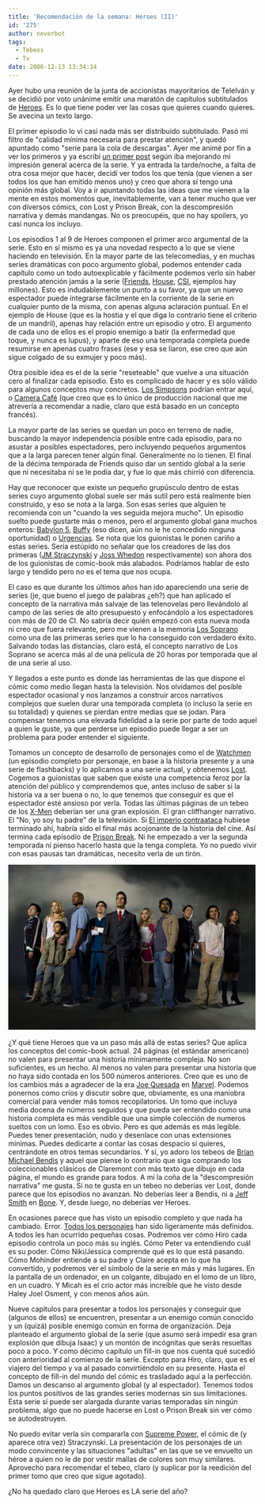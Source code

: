 ```yaml
---
title: 'Recomendación de la semana: Heroes (II)'
id: '275'
author: neverbot
tags:
  - Tebeos
  - Tv
date: 2006-12-13 13:34:14
---
```


Ayer hubo una reunión de la junta de accionistas mayoritarios de TeleIván y se decidió por voto unánime emitir una maratón de capítulos subtitulados de [Heroes](http://en.wikipedia.org/wiki/Heroes_(TV_series)). Es lo que tiene poder ver las cosas que quieres cuando quieres. Se avecina un texto largo.

El primer episodio lo vi casi nada más ser distribuido subtitulado. Pasó mi filtro de "calidad mínima necesaria para prestar atención", y quedó apuntado como "serie para la cola de descargas". Ayer me animé por fin a ver los primeros y ya escribí [un primer post](https://neverbot.com/tv/recomendacion-de-la-semana-heroes/) según iba mejorando mi impresión general acerca de la serie. Y ya entrada la tarde/noche, a falta de otra cosa mejor que hacer, decidí ver todos los que tenía (que vienen a ser todos los que han emitido menos uno) y creo que ahora sí tengo una opinión más global. Voy a ir apuntando todas las ideas que me vienen a la mente en estos momentos que, inevitablemente, van a tener mucho que ver con diversos cómics, con Lost y Prison Break, con la descompresión narrativa y demás mandangas. No os preocupéis, que no hay spoilers, yo casi nunca los incluyo.

Los episodios 1 al 9 de Heroes componen el primer arco argumental de la serie. Esto en sí mismo es ya una novedad respecto a lo que se viene haciendo en televisión. En la mayor parte de las telecomedias, y en muchas series dramáticas con poco argumento global, podemos entender cada capítulo como un todo autoexplicable y fácilmente podemos verlo sin haber prestado atención jamás a la serie ([Friends](http://en.wikipedia.org/wiki/Friends), [House](http://en.wikipedia.org/wiki/House_%28TV_series%29), [CSI](http://en.wikipedia.org/wiki/CSI:_Crime_Scene_Investigation), ejemplos hay millones). Esto es indudablemente un punto a su favor, ya que un nuevo espectador puede integrarse fácilmente en la corriente de la serie en cualquier punto de la misma, con apenas alguna aclaración puntual. En el ejemplo de House (que es la hostia y el que diga lo contrario tiene el criterio de un mandril), apenas hay relación entre un episodio y otro. El argumento de cada uno de ellos es el propio enemigo a batir (la enfermedad que toque, y nunca es lupus), y aparte de eso una temporada completa puede resumirse en apenas cuatro frases (ese y esa se liaron, ese creo que aún sigue colgado de su exmujer y poco más).

Otra posible idea es el de la serie "reseteable" que vuelve a una situación cero al finalizar cada episodio. Esto es complicado de hacer y es sólo válido para algunos conceptos muy concretos. [Los Simpsons](http://en.wikipedia.org/wiki/The_simpsons) podrían entrar aquí, o [Camera Café](http://en.wikipedia.org/wiki/Camera_Cafe) (que creo que es lo único de producción nacional que me atrevería a recomendar a nadie, claro que está basado en un concepto francés).

La mayor parte de las series se quedan un poco en terreno de nadie, buscando la mayor independencia posible entre cada episodio, para no asustar a posibles espectadores, pero incluyendo pequeños argumentos que a la larga parecen tener algún final. Generalmente no lo tienen. El final de la décima temporada de Friends quiso dar un sentido global a la serie que ni necesitaba ni se le podía dar, y fue lo que más chirrió con diferencia.

Hay que reconocer que existe un pequeño grupúsculo dentro de estas series cuyo argumento global suele ser más sutil pero está realmente bien construido, y eso se nota a la larga. Son esas series que alguien te recomienda con un "cuando la ves seguida mejora mucho". Un episodio suelto puede gustarte más o menos, pero el argumento global gana muchos enteros: [Babylon 5](http://en.wikipedia.org/wiki/Babylon_5), [Buffy](http://en.wikipedia.org/wiki/Buffy_the_Vampire_Slayer) (eso dicen, aún no le he concedido ninguna oportunidad) o [Urgencias](http://en.wikipedia.org/wiki/ER_%28TV_series%29). Se nota que los guionistas le ponen cariño a estas series. Sería estúpido no señalar que los creadores de las dos primeras ([JM Straczynski](http://en.wikipedia.org/wiki/J._Michael_Straczynski) y [Joss Whedon](http://en.wikipedia.org/wiki/Joss_Whedon) respectivamente) son ahora dos de los guionistas de comic-book más alabados. Podríamos hablar de esto largo y tendido pero no es el tema que nos ocupa.

El caso es que durante los últimos años han ido apareciendo una serie de series (je, que bueno el juego de palabras ¿eh?) que han aplicado el concepto de la narrativa más salvaje de las telenovelas pero llevándolo al campo de las series de alto presupuesto y enfocándolo a los espectadores con más de 20 de CI. No sabría decir quién empezó con esta nueva moda ni creo que fuera relevante, pero me vienen a la memoria [Los Soprano](http://en.wikipedia.org/wiki/The_Sopranos) como una de las primeras series que lo ha conseguido con verdadero éxito. Salvando todas las distancias, claro está, el concepto narrativo de Los Soprano se acerca más al de una película de 20 horas por temporada que al de una serie al uso.

Y llegados a este punto es donde las herramientas de las que dispone el cómic como medio llegan hasta la televisión. Nos olvidamos del posible espectador ocasional y nos lanzamos a construir arcos narrativos complejos que suelen durar una temporada completa (o incluso la serie en su totalidad) y quienes se pierdan entre medias que se jodan. Para compensar tenemos una elevada fidelidad a la serie por parte de todo aquel a quien le guste, ya que perderse un episodio puede llegar a ser un problema para poder entender el siguiente.

Tomamos un concepto de desarrollo de personajes como el de [Watchmen](http://en.wikipedia.org/wiki/Watchmen) (un episodio completo por personaje, en base a la historia presente y a una serie de flashbacks) y lo aplicamos a una serie actual, y obtenemos [Lost](http://en.wikipedia.org/wiki/Lost_%28TV_series%29). Cogemos a guionistas que saben que existe una competencia feroz por la atención del público y comprendemos que, antes incluso de saber si la historia va a ser buena o no, lo que tenemos que conseguir es que el espectador esté ansioso por verla. Todas las últimas páginas de un tebeo de los [X-Men](http://en.wikipedia.org/wiki/Uncanny_X-Men) deberían ser una gran explosión. El gran cliffhanger narrativo. El "No, yo soy tu padre" de la televisión. Si [El imperio contraataca](http://en.wikipedia.org/wiki/Empire_Strikes_Back) hubiese terminado ahí, habría sido el final más acojonante de la historia del cine. Así termina cada episodio de [Prison Break](http://en.wikipedia.org/wiki/Prison_break). Ni he empezado a ver la segunda temporada ni pienso hacerlo hasta que la tenga completa. Yo no puedo vivir con esas pausas tan dramáticas, necesito verla de un tirón.

![Heroes (los protagonistas)](./recomendacion-de-la-semana-heroes-ii/Heroes.jpg "Heroes (los protagonistas)")

¿Y qué tiene Heroes que va un paso más allá de estas series? Que aplica los conceptos del comic-book actual. 24 páginas (el estándar americano) no valen para presentar una historia mínimamente compleja. No son suficientes, es un hecho. Al menos no valen para presentar una historia que no haya sido contada en los 500 números anteriores. Creo que es uno de los cambios más a agradecer de la era [Joe Quesada](http://en.wikipedia.org/wiki/Joe_Quesada) en [Marvel](http://en.wikipedia.org/wiki/Marvel_comics). Podemos ponernos como críos y discutir sobre que, obviamente, es una maniobra comercial para vender más tomos recopilatorios. Un tomo que incluya media docena de números seguidos y que pueda ser entendido como una historia completa es más vendible que una simple colección de numeros sueltos con un lomo. Eso es obvio. Pero es que además es más legible. Puedes tener presentación, nudo y desenlace con unas extensiones mínimas. Puedes dedicarte a contar las cosas despacio si quieres, centrándote en otros temas secundarios. Y sí, yo adoro los tebeos de [Brian Michael Bendis](http://en.wikipedia.org/wiki/Brian_Michael_Bendis) y aquel que piense lo contrario que siga comprando los coleccionables clásicos de Claremont con más texto que dibujo en cada página, el mundo es grande para todos. A mí la coña de la "descompresión narrativa" me gusta. Si no te gusta en un tebeo no deberías ver Lost, donde parece que los episodios no avanzan. No deberías leer a Bendis, ni a [Jeff Smith](http://en.wikipedia.org/wiki/Jeff_Smith_%28cartoonist%29) en [Bone](http://en.wikipedia.org/wiki/Bone_%28comics%29). Y, desde luego, no deberías ver Heroes.

En ocasiones parece que has visto un episodio completo y que nada ha cambiado. Error. [Todos los personajes](http://en.wikipedia.org/wiki/List_of_characters_in_Heroes) han sido ligeramente más definidos. A todos les han ocurrido pequeñas cosas. Podremos ver cómo Hiro cada episodio controla un poco más su inglés. Cómo Peter va entendiendo cuál es su poder. Cómo Niki/Jessica comprende qué es lo que está pasando. Cómo Mohinder entiende a su padre y Claire acepta en lo que ha convertido, y podremos ver el símbolo de la serie en más y más lugares. En la pantalla de un ordenador, en un colgante, dibujado en el lomo de un libro, en un cuadro. Y Micah es el crío actor más increíble que he visto desde Haley Joel Osment, y con menos años aún.

Nueve capítulos para presentar a todos los personajes y conseguir que (algunos de ellos) se encuentren, presentar a un enemigo común conocido y un (quizá) posible enemigo común en forma de organización. Deja planteado el argumento global de la serie (que asumo será impedir esa gran explosión que dibuja Isaac) y un montón de incógnitas que serás resueltas poco a poco. Y como décimo capítulo un fill-in que nos cuenta qué sucedió con anterioridad al comienzo de la serie. Excepto para Hiro, claro, que es el viajero del tiempo y va al pasado convirtiéndolo en su presente. Hasta el concepto de fill-in del mundo del cómic es trasladado aquí a la perfección. Damos un descanso al argumento global (y al espectador). Tenemos todos los puntos positivos de las grandes series modernas sin sus limitaciones. Esta serie sí puede ser alargada durante varias temporadas sin ningún problema, algo que no puede hacerse en Lost o Prison Break sin ver cómo se autodestruyen.

No puedo evitar verla sin compararla con [Supreme Power](http://en.wikipedia.org/wiki/Supreme_Power), el cómic de (y aparece otra vez) Straczynski. La presentación de los personajes de un modo convincente y las situaciones "adultas" en las que se ve envuelto un héroe a quien no le de por vestir mallas de colores son muy similares. Aprovecho para recomendar el tebeo, claro (y suplicar por la reedición del primer tomo que creo que sigue agotado).

¿No ha quedado claro que Heroes es LA serie del año?